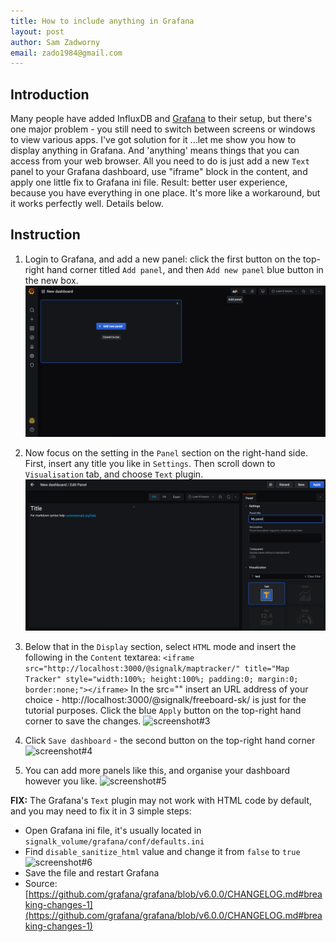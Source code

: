 ```yaml
---
title: How to include anything in Grafana
layout: post
author: Sam Zadworny
email: zado1984@gmail.com
---
```


## Introduction

Many people have added InfluxDB and [Grafana](https://grafana.com/) to their setup, but there's one major problem - you still need to switch between screens or windows to view various apps. I've got solution for it ...let me show you how to display anything in Grafana. And 'anything' means things that you can access from your web browser. All you need to do is just add a new `Text` panel to your Grafana dashboard, use "iframe" block in the content, and apply one little fix to Grafana ini file. Result: better user experience, because you have everything in one place. It's more like a workaround, but it works perfectly well. Details below.

## Instruction

1. Login to Grafana, and add a new panel: click the first button on the top-right hand corner titled `Add panel`, and then `Add new panel` blue button in the new box.
![screenshot#1](https://github.com/zadworny/signalk.github.io/blob/images-to-display-anything-in-grafana-post/images/display-anything-in-grafana-1.png?raw=true)

2. Now focus on the setting in the `Panel` section on the right-hand side. First, insert any title you like in `Settings`. Then scroll down to `Visualisation` tab, and choose `Text` plugin.
![screenshot#2](https://github.com/zadworny/signalk.github.io/blob/images-to-display-anything-in-grafana-post/images/display-anything-in-grafana-2.png?raw=true)

3. Below that in the `Display` section, select `HTML` mode and insert the following in the `Content` textarea:
```<iframe src="http://localhost:3000/@signalk/maptracker/" title="Map Tracker" style="width:100%; height:100%; padding:0; margin:0; border:none;"></iframe>```
In the src="" insert an URL address of your choice - http://localhost:3000/@signalk/freeboard-sk/ is just for the tutorial purposes. Click the blue `Apply` button on the top-right hand corner to save the changes.
![screenshot#3](https://github.com/zadworny/signalk.github.io/blob/images-to-display-anything-in-grafana-post/images/display-anything-in-grafana-3.png?raw=true)

5. Click `Save dashboard` - the second button on the top-right hand corner
![screenshot#4](https://github.com/zadworny/signalk.github.io/blob/images-to-display-anything-in-grafana-post/images/display-anything-in-grafana-5.png?raw=true)

6. You can add more panels like this, and organise your dashboard however you like.
![screenshot#5](https://github.com/zadworny/signalk.github.io/blob/images-to-display-anything-in-grafana-post/images/display-anything-in-grafana-6.png?raw=true)


**FIX:** The Grafana's `Text` plugin may not work with HTML code by default, and you may need to fix it in 3 simple steps:
- Open Grafana ini file, it's usually located in `signalk_volume/grafana/conf/defaults.ini`
- Find `disable_sanitize_html` value and change it from `false` to `true`
![screenshot#6](https://github.com/zadworny/signalk.github.io/blob/images-to-display-anything-in-grafana-post/images/display-anything-in-grafana-8.png?raw=true)
- Save the file and restart Grafana
- Source: [https://github.com/grafana/grafana/blob/v6.0.0/CHANGELOG.md#breaking-changes-1](https://github.com/grafana/grafana/blob/v6.0.0/CHANGELOG.md#breaking-changes-1)
